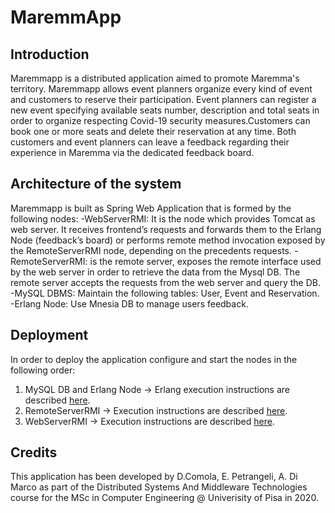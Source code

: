 # MaremmApp

## Introduction
Maremmapp is a distributed application aimed to promote Maremma's territory. 
Maremmapp allows event planners organize every kind of event and customers to reserve their participation.​
Event planners can register a new event specifying available seats number, description and total seats in order 
to organize respecting Covid-19 security measures.​ Customers can book one or more seats and delete their reservation at any time.​
Both customers and event planners can leave a feedback regarding their experience in Maremma via the dedicated feedback board.

## Architecture of the system
Maremmapp is built as Spring Web Application that is formed by the following nodes:
-WebServerRMI: It is the node which provides Tomcat as web server. It receives frontend’s requests and forwards them to the Erlang Node 
 (feedback’s board) or performs remote method invocation exposed by the RemoteServerRMI node, depending on the precedents requests.
-RemoteServerRMI: is the remote server, exposes the remote interface used by the web server in order to retrieve the data from the Mysql DB. 
 The remote server accepts the requests from the web server and query the DB.
-MySQL DBMS: Maintain the following tables: User, Event and Reservation.
-Erlang Node: Use Mnesia DB to manage users feedback.

## Deployment
In order to deploy the application configure and start the nodes in the following order:
1) MySQL DB and Erlang Node -> Erlang execution instructions are described [here]().
2) RemoteServerRMI -> Execution instructions are described [here]().
3) WebServerRMI -> Execution instructions are described [here](https://github.com/dani94c/MaremmApp/blob/main/WebServerRMI/README.md).

## Credits
This application has been developed by D.Comola, E. Petrangeli, A. Di Marco as part of the Distributed Systems And Middleware Technologies course for the MSc in Computer Engineering @ Univerisity of Pisa in 2020.

